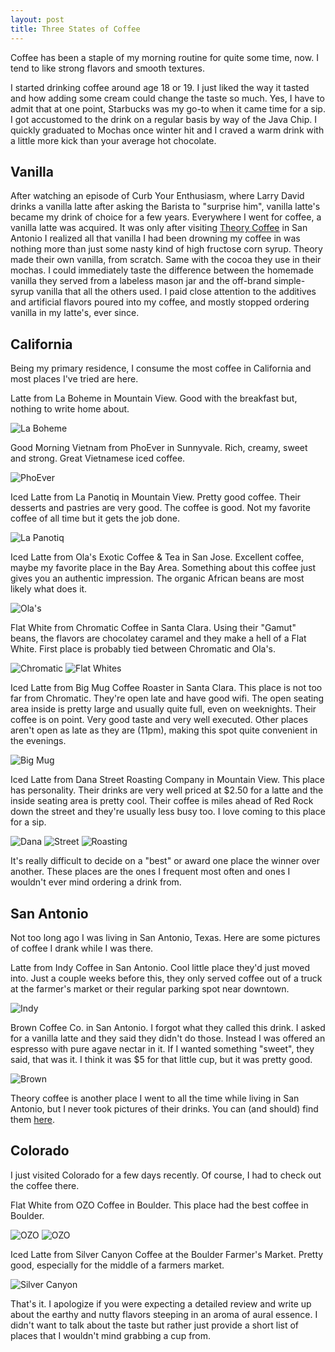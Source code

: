 ```yaml
---
layout: post
title: Three States of Coffee
---
```


Coffee has been a staple of my morning routine for quite some time, now. I tend to like strong flavors and smooth textures.

<!--more-->

I started drinking coffee around age 18 or 19. I just liked the way it tasted and how adding some cream could change the taste so much.
Yes, I have to admit that at one point, Starbucks was my go-to when it came time for a sip. I got accustomed to the drink on a regular 
basis by way of the Java Chip. I quickly graduated to Mochas once winter hit and I craved a warm drink with a little more kick than your
average hot chocolate.

## Vanilla

After watching an episode of Curb Your Enthusiasm, where Larry David drinks a vanilla latte after asking the Barista to "surprise him",
vanilla latte's became my drink of choice for a few years. Everywhere I went for coffee, a vanilla latte was acquired. It was only after
visiting [Theory Coffee](http://www.theorycoffeeco.com/) in San Antonio I realized all that vanilla I had been drowning my coffee in was
nothing more than just some nasty kind of high fructose corn syrup. Theory made their own vanilla, from scratch. Same with the cocoa they
use in their mochas. I could immediately taste the difference between the homemade vanilla they served from a labeless mason jar and the
off-brand simple-syrup vanilla that all the others used. I paid close attention to the additives and artificial flavors poured into my
coffee, and mostly stopped ordering vanilla in my latte's, ever since.

## California

Being my primary residence, I consume the most coffee in California and most places I've tried are here.

Latte from La Boheme in Mountain View. Good with the breakfast but, nothing to write home about.

![La Boheme](http://i.imgur.com/ea6ogNa.jpg)

Good Morning Vietnam from PhoEver in Sunnyvale. Rich, creamy, sweet and strong. Great Vietnamese iced coffee.

![PhoEver](http://i.imgur.com/CduCo6c.jpg)

Iced Latte from La Panotiq in Mountain View. Pretty good coffee. Their desserts and pastries are very good. The coffee is good.
Not my favorite coffee of all time but it gets the job done.

![La Panotiq](http://i.imgur.com/JNAdBEm.jpg)

Iced Latte from Ola's Exotic Coffee & Tea in San Jose. Excellent coffee, maybe my favorite place in the Bay Area.
Something about this coffee just gives you an authentic impression. The organic African beans are most likely what does it.

![Ola's](http://i.imgur.com/PrcYLR9.jpg)

Flat White from Chromatic Coffee in Santa Clara. Using their "Gamut" beans, the flavors are chocolatey caramel and they make
a hell of a Flat White. First place is probably tied between Chromatic and Ola's.

![Chromatic](http://i.imgur.com/RkKGD3N.jpg)
![Flat Whites](http://i.imgur.com/IrdHQkv.jpg)

Iced Latte from Big Mug Coffee Roaster in Santa Clara. This place is not too far from Chromatic. They're open late and have good wifi.
The open seating area inside is pretty large and usually quite full, even on weeknights. Their coffee is on point. Very good taste and 
very well executed. Other places aren't open as late as they are (11pm), making this spot quite convenient in the evenings.

![Big Mug](http://i.imgur.com/2ytjvH8.jpg)

Iced Latte from Dana Street Roasting Company in Mountain View. This place has personality. Their drinks are very well priced at $2.50 
for a latte and the inside seating area is pretty cool. Their coffee is miles ahead of Red Rock down the street and they're usually
less busy too. I love coming to this place for a sip.

![Dana](http://i.imgur.com/CaQRxON.jpg)
![Street](http://i.imgur.com/fj0ekb9.jpg)
![Roasting](http://i.imgur.com/EP8wZea.jpg)

It's really difficult to decide on a "best" or award one place the winner over another. These places are the ones I frequent most often and
ones I wouldn't ever mind ordering a drink from.

## San Antonio

Not too long ago I was living in San Antonio, Texas. Here are some pictures of coffee I drank while I was there.

Latte from Indy Coffee in San Antonio. Cool little place they'd just moved into. Just a couple weeks before this, they only served coffee out
of a truck at the farmer's market or their regular parking spot near downtown.

![Indy](http://i.imgur.com/zxRROit.jpg)

Brown Coffee Co. in San Antonio. I forgot what they called this drink. I asked for a vanilla latte and they said they didn't do those.
Instead I was offered an espresso with pure agave nectar in it. If I wanted something "sweet", they said, that was it. I think it was $5
for that little cup, but it was pretty good.

![Brown](http://i.imgur.com/fORRAYP.jpg)

Theory coffee is another place I went to all the time while living in San Antonio, but I never took pictures of their drinks.
You can (and should) find them [here](http://www.theorycoffeeco.com/trackthetrailer/).

## Colorado

I just visited Colorado for a few days recently. Of course, I had to check out the coffee there.

Flat White from OZO Coffee in Boulder. This place had the best coffee in Boulder.

![OZO](http://i.imgur.com/xAtcY0z.jpg)
![OZO](http://i.imgur.com/MCOXP5S.jpg)

Iced Latte from Silver Canyon Coffee at the Boulder Farmer's Market. Pretty good, especially for the middle of a farmers market.

![Silver Canyon](http://i.imgur.com/YXLpJ9c.jpg)

That's it. I apologize if you were expecting a detailed review and write up about the earthy and nutty flavors steeping in an aroma of
aural essence. I didn't want to talk about the taste but rather just provide a short list of places that I wouldn't mind grabbing a cup from.
